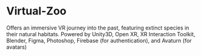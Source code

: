 # Virtual-Zoo
Offers an immersive VR journey into the past, featuring extinct species in their natural habitats. Powered by Unity3D, Open XR, XR Interaction Toolkit, Blender, Figma, Photoshop, Firebase (for authentication), and Avaturn (for avatars)

